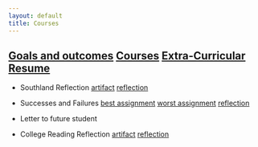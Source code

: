 ```yaml
---
layout: default
title: Courses
---
```


[Goals and outcomes](/eport/goals) [Courses](/eport/courses) [Extra-Curricular](/eport/extra) [Resume](/eport/resume)
---------------------------------------------------------------------------------------------

* Southland Reflection
[artifact](/eport/courses/a1.jpg)
[reflection](/eport/courses/r1.pdf)
* Successes and Failures
[best assignment](/eport/courses/a2.jpg)
[worst assignment](/eport/courses/a3.jpg)
[reflection](/eport/courses/r2.pdf)
* Letter to future student

* College Reading Reflection
[artifact](/eport/courses/a4.jpg)
[reflection](/eport/courses/r3.pdf)
